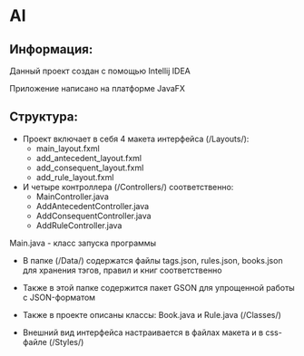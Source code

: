 # AI
## Информация:
Данный проект создан с помощью Intellij IDEA

Приложение написано на платформе JavaFX
## Структура:
* Проект включает в себя 4 макета интерфейса (/Layouts/):
  * main_layout.fxml
  * add_antecedent_layout.fxml
  * add_consequent_layout.fxml
  * add_rule_layout.fxml
* И четыре контроллера (/Controllers/) соответственно:
  * MainController.java
  * AddAntecedentController.java
  * AddConsequentController.java
  * AddRuleController.java

Main.java   - класс запуска программы
* В папке (/Data/) содержатся файлы tags.json, rules.json, books.json для хранения тэгов, правил и книг соответственно
* Также в этой папке содержится пакет GSON для упрощенной работы с JSON-форматом

* Также в проекте описаны классы: Book.java и Rule.java (/Classes/)

* Внешний вид интерфейса настраивается в файлах макета и в css-файле (/Styles/)
